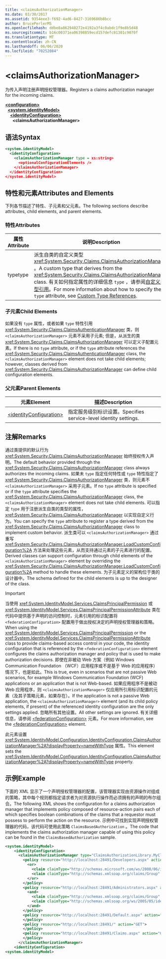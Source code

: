 ```yaml
---
title: <claimsAuthorizationManager>
ms.date: 03/30/2017
ms.assetid: 9354eee3-f692-4ad6-8427-3169686b8bcc
author: BrucePerlerMS
ms.openlocfilehash: ddbe8a862940272e4192a3f4c0abdc1f9e8b5d48
ms.sourcegitcommit: b16c00371ea06398859ecd157defc81301c9070f
ms.translationtype: MT
ms.contentlocale: zh-CN
ms.lasthandoff: 06/06/2020
ms.locfileid: "70252084"
---
```

# \<claimsAuthorizationManager>
<span data-ttu-id="d7d58-101">为传入声明注册声明授权管理器。</span><span class="sxs-lookup"><span data-stu-id="d7d58-101">Registers a claims authorization manager for the incoming claims.</span></span>  
  
[**\<configuration>**](../configuration-element.md)\
&nbsp;&nbsp;[**\<system.identityModel>**](system-identitymodel.md)\
&nbsp;&nbsp;&nbsp;&nbsp;[**\<identityConfiguration>**](identityconfiguration.md)\
&nbsp;&nbsp;&nbsp;&nbsp;&nbsp;&nbsp;**\<claimsAuthorizationManager>**  
  
## <a name="syntax"></a><span data-ttu-id="d7d58-102">语法</span><span class="sxs-lookup"><span data-stu-id="d7d58-102">Syntax</span></span>  
  
```xml  
<system.identityModel>  
  <identityConfiguration>  
    <claimsAuthorizationManager type = xs:string>  
      <optionalConfigurationElements />  
    </claimsAuthorizationManager>  
  </identityConfiguration>  
</system.identityModel>  
```  
  
## <a name="attributes-and-elements"></a><span data-ttu-id="d7d58-103">特性和元素</span><span class="sxs-lookup"><span data-stu-id="d7d58-103">Attributes and Elements</span></span>  
 <span data-ttu-id="d7d58-104">下列各节描述了特性、子元素和父元素。</span><span class="sxs-lookup"><span data-stu-id="d7d58-104">The following sections describe attributes, child elements, and parent elements.</span></span>  
  
### <a name="attributes"></a><span data-ttu-id="d7d58-105">特性</span><span class="sxs-lookup"><span data-stu-id="d7d58-105">Attributes</span></span>  
  
|<span data-ttu-id="d7d58-106">属性</span><span class="sxs-lookup"><span data-stu-id="d7d58-106">Attribute</span></span>|<span data-ttu-id="d7d58-107">说明</span><span class="sxs-lookup"><span data-stu-id="d7d58-107">Description</span></span>|  
|---------------|-----------------|  
|<span data-ttu-id="d7d58-108">type</span><span class="sxs-lookup"><span data-stu-id="d7d58-108">type</span></span>|<span data-ttu-id="d7d58-109">派生自类的自定义类型 <xref:System.Security.Claims.ClaimsAuthorizationManager> 。</span><span class="sxs-lookup"><span data-stu-id="d7d58-109">A custom type that derives from the <xref:System.Security.Claims.ClaimsAuthorizationManager> class.</span></span> <span data-ttu-id="d7d58-110">有关如何指定属性的详细信息 `type` ，请参阅[自定义类型引用](../windows-workflow-foundation/index.md)。</span><span class="sxs-lookup"><span data-stu-id="d7d58-110">For more information about how to specify the `type` attribute, see [Custom Type References](../windows-workflow-foundation/index.md).</span></span>|  
  
### <a name="child-elements"></a><span data-ttu-id="d7d58-111">子元素</span><span class="sxs-lookup"><span data-stu-id="d7d58-111">Child Elements</span></span>  
 <span data-ttu-id="d7d58-112">如果没有 `type` 属性，或者如果 `type` 特性引用 <xref:System.Security.Claims.ClaimsAuthenticationManager> 类，则 `<claimsAuthorizationManager>` 元素不采用子元素; 但是，从派生的类 <xref:System.Security.Claims.ClaimsAuthorizationManager> 可以定义子配置元素。</span><span class="sxs-lookup"><span data-stu-id="d7d58-112">If there is no `type` attribute, or if the `type` attribute references the <xref:System.Security.Claims.ClaimsAuthenticationManager> class, the `<claimsAuthorizationManager>` element does not take child elements; however, classes derived from <xref:System.Security.Claims.ClaimsAuthorizationManager> can define child configuration elements.</span></span>  
  
### <a name="parent-elements"></a><span data-ttu-id="d7d58-113">父元素</span><span class="sxs-lookup"><span data-stu-id="d7d58-113">Parent Elements</span></span>  
  
|<span data-ttu-id="d7d58-114">元素</span><span class="sxs-lookup"><span data-stu-id="d7d58-114">Element</span></span>|<span data-ttu-id="d7d58-115">描述</span><span class="sxs-lookup"><span data-stu-id="d7d58-115">Description</span></span>|  
|-------------|-----------------|  
|[\<identityConfiguration>](identityconfiguration.md)|<span data-ttu-id="d7d58-116">指定服务级别标识设置。</span><span class="sxs-lookup"><span data-stu-id="d7d58-116">Specifies service-level identity settings.</span></span>|  
  
## <a name="remarks"></a><span data-ttu-id="d7d58-117">注解</span><span class="sxs-lookup"><span data-stu-id="d7d58-117">Remarks</span></span>  
 <span data-ttu-id="d7d58-118">通过类提供的默认行为 <xref:System.Security.Claims.ClaimsAuthorizationManager> 始终授权传入声明。</span><span class="sxs-lookup"><span data-stu-id="d7d58-118">The default behavior provided through the <xref:System.Security.Claims.ClaimsAuthorizationManager> class always authorizes the incoming claims.</span></span> <span data-ttu-id="d7d58-119">如果未 `type` 指定任何特性或 `type` 特性指定了 <xref:System.Security.Claims.ClaimsAuthorizationManager> 类，则元素不 `<claimsAuthorizationManager>` 采用子元素。</span><span class="sxs-lookup"><span data-stu-id="d7d58-119">If no `type` attribute is specified or if the `type` attribute specifies the <xref:System.Security.Claims.ClaimsAuthorizationManager> class, the `<claimsAuthorizationManager>` element does not take child elements.</span></span> <span data-ttu-id="d7d58-120">可以指定 `type` 用于注册派生自类的类型的属性， <xref:System.Security.Claims.ClaimsAuthorizationManager> 以实现自定义行为。</span><span class="sxs-lookup"><span data-stu-id="d7d58-120">You can specify the `type` attribute to register a type derived from the <xref:System.Security.Claims.ClaimsAuthorizationManager> class to implement custom behavior.</span></span> <span data-ttu-id="d7d58-121">派生类可以 `<claimsAuthorizationManager>` 通过重写 <xref:System.Security.Claims.ClaimsAuthorizationManager.LoadCustomConfiguration%2A> 方法来处理这些元素，从而支持通过元素的子元素进行的配置。</span><span class="sxs-lookup"><span data-stu-id="d7d58-121">Derived classes can support configuration through child elements of the `<claimsAuthorizationManager>` element by overriding the <xref:System.Security.Claims.ClaimsAuthorizationManager.LoadCustomConfiguration%2A> method to handle these elements.</span></span> <span data-ttu-id="d7d58-122">为子元素定义的架构位于类的设计器中。</span><span class="sxs-lookup"><span data-stu-id="d7d58-122">The schema defined for the child elements is up to the designer of the class.</span></span>  
  
> [!IMPORTANT]
> <span data-ttu-id="d7d58-123">当使用 <xref:System.IdentityModel.Services.ClaimsPrincipalPermission> 或 <xref:System.IdentityModel.Services.ClaimsPrincipalPermissionAttribute> 类在代码中提供基于声明的访问控制时，元素引用的标识配置将 `<federationConfiguration>` 配置用于做出授权决定的声明授权管理器和策略。</span><span class="sxs-lookup"><span data-stu-id="d7d58-123">When using the <xref:System.IdentityModel.Services.ClaimsPrincipalPermission> or the <xref:System.IdentityModel.Services.ClaimsPrincipalPermissionAttribute> class to provide claims-based access control in your code, the identity configuration that is referenced by the `<federationConfiguration>` element configures the claims authorization manager and policy that is used to make authorization decisions.</span></span> <span data-ttu-id="d7d58-124">即使在非被动 Web 方案（例如 Windows Communication Foundation （WCF）应用程序或不是基于 Web 的应用程序）情况下，也是如此。</span><span class="sxs-lookup"><span data-stu-id="d7d58-124">This is true, even in scenarios that are not passive Web scenarios, for example Windows Communication Foundation (WCF) applications or an application that is not Web-based.</span></span> <span data-ttu-id="d7d58-125">如果应用程序不是被动 Web 应用程序，则 `<claimsAuthorizationManager>` 仅应用所引用标识配置的元素（及其子策略元素，如果存在）。</span><span class="sxs-lookup"><span data-stu-id="d7d58-125">If the application is not a passive Web application, the `<claimsAuthorizationManager>` element (and its child policy elements, if present) of the referenced identity configuration are the only settings applied.</span></span> <span data-ttu-id="d7d58-126">忽略所有其他设置。</span><span class="sxs-lookup"><span data-stu-id="d7d58-126">All other settings are ignored.</span></span> <span data-ttu-id="d7d58-127">有关详细信息，请参阅 [\<federationConfiguration>](federationconfiguration.md) 元素。</span><span class="sxs-lookup"><span data-stu-id="d7d58-127">For more information, see the [\<federationConfiguration>](federationconfiguration.md) element.</span></span>  
  
 <span data-ttu-id="d7d58-128">此元素设置 <xref:System.IdentityModel.Configuration.IdentityConfiguration.ClaimsAuthorizationManager%2A?displayProperty=nameWithType> 属性。</span><span class="sxs-lookup"><span data-stu-id="d7d58-128">This element sets the <xref:System.IdentityModel.Configuration.IdentityConfiguration.ClaimsAuthorizationManager%2A?displayProperty=nameWithType> property.</span></span>  
  
## <a name="example"></a><span data-ttu-id="d7d58-129">示例</span><span class="sxs-lookup"><span data-stu-id="d7d58-129">Example</span></span>  
 <span data-ttu-id="d7d58-130">下面的 XML 显示了一个声明授权管理器的配置，该管理器实现由资源操作对组成的策略，其中每个规则都指定请求者为对资源执行操作而必须拥有的声明的布尔组合。</span><span class="sxs-lookup"><span data-stu-id="d7d58-130">The following XML shows the configuration for a claims authorization manager that implements policy composed of resource-action pairs each of which specifies boolean combinations of the claims that a requestor must possess to perform the action on the resource.</span></span> <span data-ttu-id="d7d58-131">示例中可找到实现声明授权管理器的代码，该代码可使用此策略 `ClaimsBasedAuthorization` 。</span><span class="sxs-lookup"><span data-stu-id="d7d58-131">The code that implements the claims authorization manager capable of using this policy can be found in the `ClaimsBasedAuthorization` sample.</span></span>  
  
```xml  
<system.identityModel>  
    <identityConfiguration>  
      <claimsAuthorizationManager type="ClaimsAuthorizationLibrary.MyClaimsAuthorizationManager, ClaimsAuthorizationLibrary">  
        <policy resource="http://localhost:28491/Developers.aspx" action="GET">  
          <or>  
            <claim claimType="http://schemas.microsoft.com/ws/2008/06/identity/claims/role" claimValue="developer" />  
            <claim claimType="http://schemas.xmlsoap.org/claims/Group" claimValue="Administrator" />  
          </or>  
        </policy>  
        <policy resource="http://localhost:28491/Administrators.aspx" action="GET">  
          <and>  
            <claim claimType="http://schemas.xmlsoap.org/claims/Group" claimValue="Administrator" />  
            <claim claimType="http://schemas.xmlsoap.org/ws/2005/05/identity/claims/country" claimValue="USA" />  
          </and>  
        </policy>  
        <policy resource="http://localhost:28491/Default.aspx" action="GET">  
        </policy>  
        <policy resource="http://localhost:28491/" action="GET">  
        </policy>  
        <policy resource="http://localhost:28491/Claims.aspx" action="GET">  
        </policy>  
      </claimsAuthorizationManager>  
    <identityConfiguration>  
<system.identityModel>  
```
